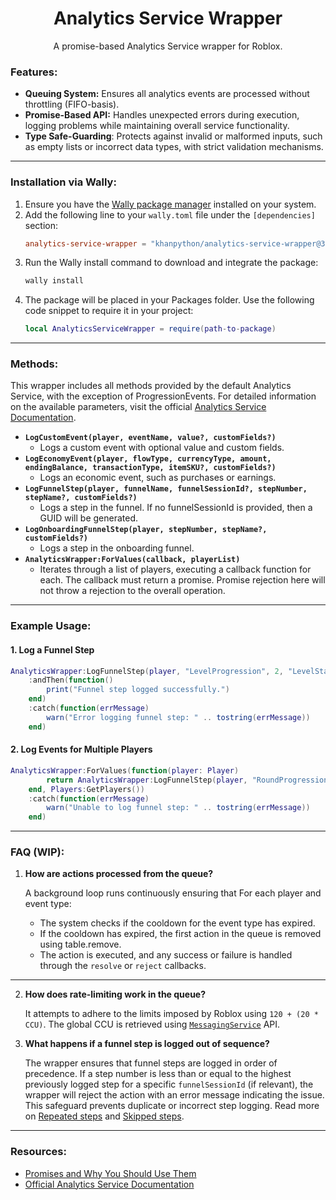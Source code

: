 <div align="center">
	<h1>Analytics Service Wrapper</h1>
  <p>A promise-based Analytics Service wrapper for Roblox.</p>
</div>


### Features:

- **Queuing System:** Ensures all analytics events are processed without throttling (FIFO-basis).
- **Promise-Based API:** Handles unexpected errors during execution, logging problems while maintaining overall service functionality.
- **Type Safe-Guarding**: Protects against invalid or malformed inputs, such as empty lists or incorrect data types, with strict validation mechanisms.

---

### Installation via Wally:

1. Ensure you have the [Wally package manager](https://github.com/UpliftGames/wally) installed on your system.
2. Add the following line to your `wally.toml` file under the `[dependencies]` section:
   ```toml
   analytics-service-wrapper = "khanpython/analytics-service-wrapper@3.0.0"
   ```
3. Run the Wally install command to download and integrate the package:
    ```bash
    wally install
    ```
4. The package will be placed in your Packages folder. Use the following code snippet to require it in your project:
    ```lua
    local AnalyticsServiceWrapper = require(path-to-package)
    ```

---


### Methods:

This wrapper includes all methods provided by the default Analytics Service, with the exception of ProgressionEvents. For detailed information on the available parameters, visit the official [Analytics Service Documentation](https://create.roblox.com/docs/reference/engine/classes/AnalyticsService#summary).

- **`LogCustomEvent(player, eventName, value?, customFields?)`**
  - Logs a custom event with optional value and custom fields.
- **`LogEconomyEvent(player, flowType, currencyType, amount, endingBalance, transactionType, itemSKU?, customFields?)`**
  - Logs an economic event, such as purchases or earnings.
- **`LogFunnelStep(player, funnelName, funnelSessionId?, stepNumber, stepName?, customFields?)`**
  - Logs a step in the funnel. If no funnelSessionId is provided, then a GUID will be generated.
- **`LogOnboardingFunnelStep(player, stepNumber, stepName?, customFields?)`**
  - Logs a step in the onboarding funnel.
- **`AnalyticsWrapper:ForValues(callback, playerList)`**
  - Iterates through a list of players, executing a callback function for each. The callback must return a promise. Promise rejection here will not throw a rejection to the overall operation.
---

### Example Usage:

#### 1. Log a Funnel Step

```lua
AnalyticsWrapper:LogFunnelStep(player, "LevelProgression", 2, "LevelStart")
    :andThen(function()
        print("Funnel step logged successfully.")
    end)
    :catch(function(errMessage)
        warn("Error logging funnel step: " .. tostring(errMessage))
    end)
```

#### 2. Log Events for Multiple Players

```lua
AnalyticsWrapper:ForValues(function(player: Player)
        return AnalyticsWrapper:LogFunnelStep(player, "RoundProgression", 1, "Lobby")
    end, Players:GetPlayers())
    :catch(function(errMessage)
        warn("Unable to log funnel step: " .. tostring(errMessage))
    end)
```

---
### FAQ (WIP):
1. **How are actions processed from the queue?**
   
   A background loop runs continuously ensuring that For each player and event type:
   - The system checks if the cooldown for the event type has expired.
   - If the cooldown has expired, the first action in the queue is removed using table.remove.
   - The action is executed, and any success or failure is handled through the `resolve` or `reject` callbacks.
---
2. **How does rate-limiting work in the queue?**
   
    It attempts to adhere to the limits imposed by Roblox using `120 + (20 * CCU)`. The global CCU is retrieved using [`MessagingService`](https://create.roblox.com/docs/reference/cloud/messaging-service/v1) API. 

3. **What happens if a funnel step is logged out of sequence?**

    The wrapper ensures that funnel steps are logged in order of precedence. If a step number is less than or equal to the highest previously logged step for a specific `funnelSessionId` (if relevant), the wrapper will reject the action with an error message indicating the issue. This safeguard prevents duplicate or incorrect step logging. Read more on [Repeated steps](https://create.roblox.com/docs/production/analytics/funnel-events#repeated-steps) and [Skipped steps](https://create.roblox.com/docs/production/analytics/funnel-events#skipping-steps).
---
### Resources:

- [Promises and Why You Should Use Them](https://devforum.roblox.com/t/promises-and-why-you-should-use-them/350825)
- [Official Analytics Service Documentation](https://create.roblox.com/docs/reference/engine/classes/AnalyticsService#summary)